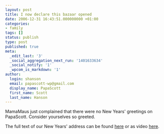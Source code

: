 ```yaml
---
layout: post
title: I now declare this bazaar opened
date: 2006-12-31 16:43:51.000000000 +01:00
categories:
- family
tags: []
status: publish
type: post
published: true
meta:
  _edit_last: '3'
  _social_aggregation_next_run: '1401633634'
  _social_notify: '1'
  _wpcom_is_markdown: '1'
author:
  login: shanson
  email: papascott-wp@gmail.com
  display_name: PapaScott
  first_name: Scott
  last_name: Hanson
---
```

<p>MamaMaus just complained that there were no New Years' greetings on PapaScott. Consider yourselves so greeted.</p>
<p>The full text of our New Years' address can be found <a href="http://www1.ndr.de/ndr_pages_std/0,2570,OID256092_REF_SPC258514,00.html">here</a> or as video <a href="http://www1.ndr.de/ndr_page_video/0,,OID258514_VID3459106,00.html">here</a>.</p>
